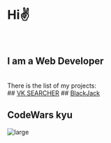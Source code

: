 <h1>Hi✌</h1><br>
<h2>I am a Web Developer</h2><br>
There is the list of my projects: <br>
## <a href="https://vksearcher.ru/">VK SEARCHER</a>
## <a href="https://vksearcher.ru/games/blackjack/welcome">BlackJack</a>

## CodeWars kyu
![large](https://user-images.githubusercontent.com/36971976/199661214-a6b41aa7-ca61-4fb6-946f-031e0881394a.svg)
